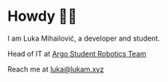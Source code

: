 # Howdy 👋🤠

I am Luka Mihailović, a developer and student. 

Head of IT at [Argo Student Robotics Team](https://github.com/Argo-Student-Robotics-Team/)

Reach me at luka@lukam.xyz
